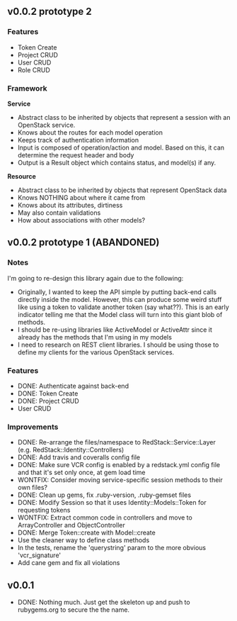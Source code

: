 ## v0.0.2 prototype 2

###	Features

* Token Create
* Project CRUD
* User CRUD
* Role CRUD

### Framework

**Service**

* Abstract class to be inherited by objects that represent a session with an OpenStack service. 
* Knows about the routes for each model operation
* Keeps track of authentication information
* Input is composed of operation/action and model. Based on this, it can determine the request header and body
* Output is a Result object which contains status, and model(s) if any.

**Resource**

* Abstract class to be inherited by objects that represent OpenStack data
* Knows NOTHING about where it came from
* Knows about its attributes, dirtiness
* May also contain validations
* How about associations with other models?


## v0.0.2 prototype 1 (ABANDONED)

### Notes
I'm going to re-design this library again due to the following:

* Originally, I wanted to keep the API simple by putting back-end calls directly inside the model. However, this can produce some weird stuff like using a token to validate another token (say what??). This is an early indicator telling me that the Model class will turn into this giant blob of methods.
* I should be re-using libraries like ActiveModel or ActiveAttr since it already has the methods that I'm using in my models
* I need to research on REST client libraries. I should be using those to define my clients for the various OpenStack services.

###	Features

* DONE: Authenticate against back-end
* DONE: Token Create
* DONE: Project CRUD
* User CRUD

###	Improvements

* DONE: Re-arrange the files/namespace to RedStack::Service::Layer (e.g. RedStack::Identity::Controllers)
* DONE: Add travis and coveralls config file
* DONE: Make sure VCR config is enabled by a redstack.yml config file and that it's set only once, at gem load time
* WONTFIX: Consider moving service-specific session methods to their own files?
* DONE: Clean up gems, fix .ruby-version, .ruby-gemset files
* DONE: Modify Session so that it uses Identity::Models::Token for requesting tokens
* WONTFIX: Extract common code in controllers and move to ArrayController and ObjectController
* DONE: Merge Token::create with Model::create
* Use the cleaner way to define class methods
* In the tests, rename the 'querystring' param to the more obvious 'vcr_signature'
* Add cane gem and fix all violations

## v0.0.1

* DONE: Nothing much. Just get the skeleton up and push to rubygems.org to secure the the name.